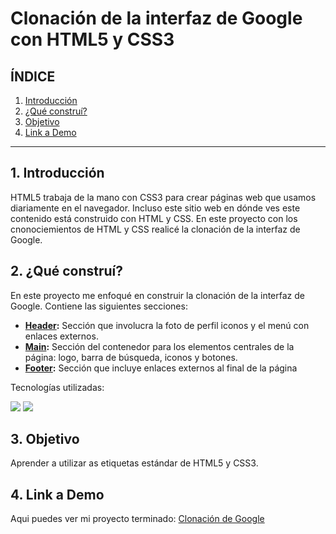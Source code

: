 # Clonación de la interfaz de Google con HTML5 y CSS3

## **ÍNDICE**

1. [Introducción](#)
2. [¿Qué construí?](#)
3. [Objetivo](#)
4. [Link a Demo](#)

****

## 1. Introducción

HTML5 trabaja de la mano con CSS3 para crear páginas web que usamos diariamente en el navegador. Incluso este sitio web en dónde ves este contenido está construido con HTML y CSS. En este proyecto con los cnonociemientos de HTML y CSS realicé la clonación de la interfaz de Google.

## 2. ¿Qué construí?

En este proyecto me enfoqué en construir la clonación de la interfaz de Google. Contiene las siguientes secciones:

- **<ins>Header</ins>:** Sección que involucra la foto de perfil iconos y el menú con enlaces externos.
- **<ins>Main</ins>:** Sección del contenedor para los elementos centrales de la página: logo, barra de búsqueda, iconos y botones.
- **<ins>Footer</ins>:** Sección que incluye enlaces externos al final de la página

Tecnologías utilizadas:

<image src = "https://img.shields.io/badge/HTML5-E34F26?style=for-the-badge&logo=html5&logoColor=white"/>  <image src = "https://img.shields.io/badge/CSS3-1572B6?style=for-the-badge&logo=css3&logoColor=white"/>

## 3. Objetivo

Aprender a utilizar as etiquetas estándar de HTML5 y CSS3.

## 4. Link a Demo
Aqui puedes ver mi proyecto terminado: [Clonación de Google](#)
